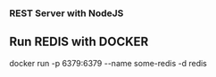 ### REST Server with NodeJS


## Run REDIS with DOCKER
docker run -p 6379:6379 --name some-redis -d redis

